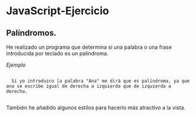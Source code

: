 # JavaScript-Ejercicio

## Palíndromos.

<p>He realizado un programa que determina si una palabra o una frase introducida por teclado es un palíndroma.</p>

*Ejemplo*

~~~

  Si yo introduzco la palabra "Ana" me dirá que es palíndroma, ya que ana se escribe igual de derecha a izquierda que de izquierda a derecha.
  
~~~


<p> También he añadido algunos estilos para hacerlo más atractivo a la vista. </p>
